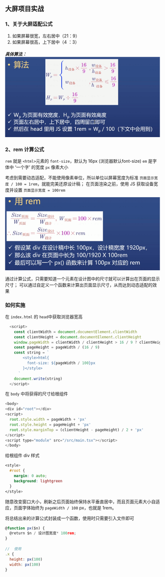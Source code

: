## 大屏项目实战

### 1、关于大屏适配公式

1. 如果屏幕很宽，左右居中（21：9）
2. 如果屏幕很高，上下居中（4 ：3）

##### 具体算法：![image-20220421162449311](./images/\image-20220421162449311.png)



### 2、rem 计算公式

`rem` 就是 `<html>`元素的 `font-size`，默认为 16px (浏览器默认font-size)
`em` 是字体中 ‘一个字’ 的宽度
`px` 像素大小



考虑到需要动态适配，不能使用像素单位，所以单位以屏幕宽度为标准 `页面显示宽度 / 100 = 1rem`，就能完美还原设计稿；
 在页面渲染之前，使用 JS 获取设备宽度并设置 `页面显示宽度 = 100rem`



![img](./images/image-20220421162714764.png)

通过计算公式，只需要知道一个元素在设计图中的尺寸就可以计算出在页面的显示尺寸；
可以通过自定义一个函数来计算出页面显示尺寸，从而达到动态适配的效果



### 如何实施

在 `index.html` 的 `head`中获取浏览器宽高

```js
  <script>
    const clientWidth = document.documentElement.clientWidth
    const clientHeight = document.documentElement.clientHeight
    window.pageWidth = clientWidth / clientHeight > 16 / 9 ? clientHeight * (16 / 9) : clientWidth
    const pageHeight = pageWidth / (16 / 9)
    const string = `
        <style>html{
          font-size: ${pageWidth / 100}px
        }</style>
      `
    document.write(string)
  </script>
```



在 `body` 中将获得的尺寸给根组件

```js
<body>
<div id="root"></div>
<script>
  root.style.width = pageWidth + 'px'
  root.style.height = pageHeight + 'px'
  root.style.marginTop = (clientHeight - pageHeight) / 2 + 'px'
</script>
<script type="module" src="/src/main.tsx"></script>
</body>
```



给根组件 div 样式

```css
<style>
  #root {
    margin: 0 auto;
    background: lightgreen
  }
</style>
```



随意改变窗口大小，刷新之后页面始终保持水平垂直居中，而且页面元素大小自适应，页面字体始终为 `pageWidth / 100` px，也就是 1rem。

将总结出来的计算公式封装成一个函数，使用时只需要引入文件即可

```js
@function px($n) {
  @return $n / 设计图宽度* 100rem;
}

//  使用
.x {
  height: px(100)
  width: px(100)
}
```

